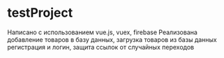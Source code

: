 # testProject
Написано с использованием vue.js, vuex, firebase
Реализована добавление товаров в базу данных, загрузка товаров из базы данных
регистрация и логин, защита ссылок от случайных переходов
